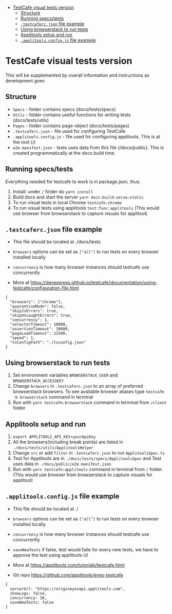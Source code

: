<!-- START doctoc generated TOC please keep comment here to allow auto update -->
<!-- DON'T EDIT THIS SECTION, INSTEAD RE-RUN doctoc TO UPDATE -->

-   [TestCafe visual tests version](#testcafe-visual-tests-version)
    -   [Structure](#structure)
    -   [Running specs/tests](#running-specstests)
    -   [`.testcaferc.json` file example](#testcafercjson-file-example)
    -   [Using browserstack to run tests](#using-browserstack-to-run-tests)
    -   [Applitools setup and run](#applitools-setup-and-run)
    -   [`.applitools.config.js` file example](#applitoolsconfigjs-file-example)

<!-- END doctoc generated TOC please keep comment here to allow auto update -->

# TestCafe visual tests version

This will be supplemented by overall information and instructions as development goes

## Structure

-   `Specs` - folder contains specs (docs/tests/specs)
-   `Utils` - folder contains useful functions for writing tests (docs/tests/utils)
-   `Pages` - folder contains page-object (docs/tests/pages)
-   `.testcaferc.json` - file used for configuring TestCafe
-   `.applitools.config.js` - file used for configuring applitools. This is at the root (/)
-   `e2e-manifest.json` - tests uses data from this file (/docs/public). This is created programmatically at the docs build time.

## Running specs/tests

Everything needed for testcafe to work is in package.json, thus:

1. Install: under `/` folder do `yarn install`
2. Build docs and start the server `yarn docs:build:serve:static`
3. To run visual tests in local Chrome `testcafe:chrome`
4. To run visual tests using applitools `test:func:applitools` (This would use browser from browserstack to capture visuals for applitool)

## `.testcaferc.json` file example

-   This file should be located at ./docs/tests
-   `browsers` options can be set as `["all"]` to run tests on every browser installed locally
-   `concurrency` is how many browser instances should testcafe use concurrently

-   More at https://devexpress.github.io/testcafe/documentation/using-testcafe/configuration-file.html

```
{
  "browsers": ["chrome"],
  "quarantineMode": false,
  "skipJsErrors": true,
  "skipUncaughtErrors": true,
  "concurrency": 1,
  "selectorTimeout": 10000,
  "assertionTimeout": 10000,
  "pageLoadTimeout": 22500,
  "speed": 1,
  "tsConfigPath": "./tsconfig.json"
}
```

## Using browserstack to run tests

1. Set environment variables `BROWSERSTACK_USER` and `BROWSERSTACK_ACCESSKEY`
2. Change `browsers` in `.testcaferc.json` to an array of preferred browserstack browsers. To see available browser aliases type `testcafe -b browserstack` command in terminal
3. Run with `yarn testcafe:browserstack` command in terminal from `/client` folder

## Applitools setup and run

1.  `export APPLITOOLS_API_KEY=yourApiKey`
2.  All the browsers(including break points) are listed in `./docs/tests/utils/ApplitoolsHelper`
3.  Change `src` or add `filter` in `.testcaferc.json` to run `ApplitoolsSpec.ts`
4.  Test for Applitools are in `./docs/tests/specs/ApplitoolsSpec` and Test uses data in `./docs/public/e2e-manifest.json`
5.  Run with `yarn testcafe:applitools` command in terminal from `/` folder. (This would use browser from browserstack to capture visuals for applitool)

## `.applitools.config.js` file example

-   This file should be located at ./
-   `browsers` options can be set as `["all"]` to run tests on every browser installed locally
-   `concurrency` is how many browser instances should testcafe use concurrently
-   `saveNewTests` if false, test would faile for every new tests, we have to approve the test using applitools UI

-   More at https://applitools.com/tutorials/testcafe.html
-   Git repo https://github.com/applitools/eyes-testcafe

```
{
  serverUrl: "https://origineyesapi.applitools.com",
  showLogs: false,
  concurrency: 10,
  saveNewTests: false
}

```
